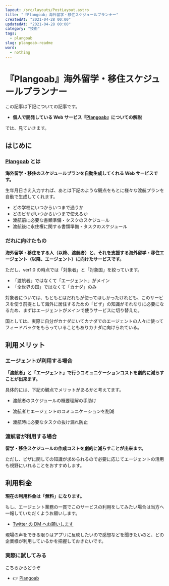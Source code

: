 ```yaml
---
layout: /src/layouts/PostLayout.astro
title: "『Plangoab』海外留学・移住スケジュールプランナー"
createdAt: "2021-04-28 00:00"
updatedAt: "2021-04-28 00:00"
category: "技術"
tags:
  - plangoab
slug: plangoab-readme
word:
  - nothing
---
```


# 『Plangoab』海外留学・移住スケジュールプランナー

この記事は下記についての記事です。

- **個人で開発している Web サービス『[Plangoab](https://plangoab.snamiki1212.com/)』についての解説**

では、見ていきます。

## はじめに

### [Plangoab](https://plangoab.snamiki1212.com/) とは

**海外留学・移住のスケジュールプランを自動生成してくれる Web サービスです。**

生年月日さえ入力すれば、あとは下記のような観点をもとに様々な渡航プランを自動で生成してくれます。

- どの学校にいつからいつまで通うか
- どのビザがいつからいつまで使えるか
- 渡航前に必要な書類準備・タスクのスケジュール
- 渡航後に永住権に関する書類準備・タスクのスケジュール

### だれに向けたもの

**海外留学・移住をする人（以降、渡航者）と、それを支援する海外留学・移住エージェント（以降、エージェント）に向けたサービスです。**

ただし、ver1.0 の時点では「対象者」と「対象国」を絞っています。

- 「渡航者」ではなくて「エージェント」がメイン
- 「全世界の国」ではなくて「カナダ」のみ

対象者については、もともとはだれもが使ってほしかったけれども、このサービスを使う前提として海外に居住するための「ビザ」の知識がそれなりに必要になるため、まずはエージェントがメインで使うサービスに切り替えた。

国としては、実際に自分がカナダにいてカナダでのエージェントの人々に使ってフィードバックをもらっていることもありカナダに向けられている。

## 利用メリット

### エージェントが利用する場合

**「渡航者」と「エージェント」で行うコミュニケーションコストを劇的に減らすことが出来ます。**

具体的には、下記の観点でメリットがあるかと考えてます。

- 渡航者のスケジュールの概要理解の手助け

- 渡航者とエージェントのコミュニケーションを削減

- 渡航時に必要なタスクの抜け漏れ防止

### 渡航者が利用する場合

**留学・移住スケジュールの作成コストを劇的に減らすことが出来ます。**

ただし、ビザに関しての知識が求められるので必要に応じてエージェントの活用も視野にいれることをおすすめします。

## 利用料金

**現在の利用料金は「無料」になります。**

もし、エージェント業務の一貫でこのサービスの利用をしてみたい場合は当方へ一報していただくようお願いします。

- [Twitter の DM へお願いします](https://twitter.com/snamiki1212)

現場の声をできる限りはアプリに反映したいので感想などを聞きたいのと、どの企業様が利用しているかを把握しておきたいです。

### 実際に試してみる

こちらからどうぞ

- 👉 [Plangoab](https://plangoab.snamiki1212.com/)
